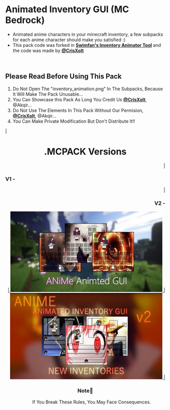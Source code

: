 # Animated Inventory GUI (MC Bedrock)
<DOCTYPE html>
<html>
  <ul>
  <li>Animated anime characters in your minecraft inventory, a few subpacks for each anime character should make you satisfied :)</li>
  <li>This pack code was forked in <a href="https://github.com/Swedeachu/MCPE-Inventory-Animator"><b>Swimfan's Inventory Animator Tool</b></a> and the code was made by <b><a href="https://github.com/CrisXolt">@CrisXolt</a></b></b></a></li>
  </ul>
  <br>
<h2> Please Read Before Using This Pack </h2>

<ol>
  <li>Do Not Open The "inventory_animation.png" In The Subpacks, Because It Will Make The Pack Unusable...</li> 
  <li>You Can Showcase this Pack As Long You Credit Us <b><a href="https://github.com/CrisXolt">@CrisXolt</a></b>, @Akqir...</li> 
  <li>Do Not Use The Elements In This Pack Without Our Permision, <b><a href="https://github.com/CrisXolt">@CrisXolt</a></b>, @Akqir...</li> 
  <li>You Can Make Private Modification But Don't Distribute It!!</li> 
</ol>
<div align="left">                                |  <div align="right">
  <h1 align="center">.MCPACK Versions</h1>        |      <div align="right">
  <h3 align="left">V1 - </h3>                     |               <h3 align="right">V2 - </h3>
<a href="https://youtu.be/aakA7UrQl88">           |               <a href="https://youtu.be/wFLH5QmgEIU">
  <img src="Screenshots/v1.jpg"></img>            |             <img src="Screenshots/v2.jpg"></img>
</a>                                              |         </a>
  </div                                           |     ></div>

  <h3 align="center" >Note📔</h3>
 <dd  align="center">If You Break These Rules, You May Face Consequences.</dd>
</html>
